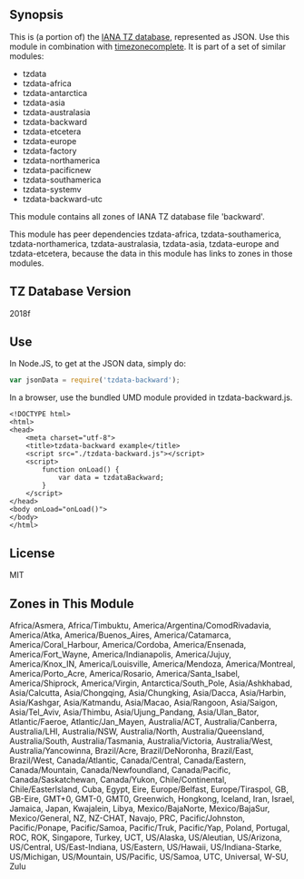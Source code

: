 
## Synopsis

This is (a portion of) the [IANA TZ database](https://www.iana.org/time-zones), represented as JSON. Use this module in combination with [timezonecomplete](https://www.npmjs.com/package/timezonecomplete).
It is part of a set of similar modules:
* tzdata
* tzdata-africa
* tzdata-antarctica
* tzdata-asia
* tzdata-australasia
* tzdata-backward
* tzdata-etcetera
* tzdata-europe
* tzdata-factory
* tzdata-northamerica
* tzdata-pacificnew
* tzdata-southamerica
* tzdata-systemv
* tzdata-backward-utc

This module contains all zones of IANA TZ database file 'backward'.

This module has peer dependencies tzdata-africa, tzdata-southamerica, tzdata-northamerica, tzdata-australasia, tzdata-asia, tzdata-europe and tzdata-etcetera, because the data in this module has links to zones in those modules.

## TZ Database Version

2018f

## Use

In Node.JS, to get at the JSON data, simply do:

```javascript
var jsonData = require('tzdata-backward');
```

In a browser, use the bundled UMD module provided in tzdata-backward.js.

```
<!DOCTYPE html>
<html>
<head>
    <meta charset="utf-8">
    <title>tzdata-backward example</title>
    <script src="./tzdata-backward.js"></script>
    <script>
        function onLoad() {
            var data = tzdataBackward;
        }
    </script>
</head>
<body onLoad="onLoad()">
</body>
</html>
```

## License

MIT

## Zones in This Module

Africa/Asmera, Africa/Timbuktu, America/Argentina/ComodRivadavia, America/Atka, America/Buenos_Aires, America/Catamarca, America/Coral_Harbour, America/Cordoba, America/Ensenada, America/Fort_Wayne, America/Indianapolis, America/Jujuy, America/Knox_IN, America/Louisville, America/Mendoza, America/Montreal, America/Porto_Acre, America/Rosario, America/Santa_Isabel, America/Shiprock, America/Virgin, Antarctica/South_Pole, Asia/Ashkhabad, Asia/Calcutta, Asia/Chongqing, Asia/Chungking, Asia/Dacca, Asia/Harbin, Asia/Kashgar, Asia/Katmandu, Asia/Macao, Asia/Rangoon, Asia/Saigon, Asia/Tel_Aviv, Asia/Thimbu, Asia/Ujung_Pandang, Asia/Ulan_Bator, Atlantic/Faeroe, Atlantic/Jan_Mayen, Australia/ACT, Australia/Canberra, Australia/LHI, Australia/NSW, Australia/North, Australia/Queensland, Australia/South, Australia/Tasmania, Australia/Victoria, Australia/West, Australia/Yancowinna, Brazil/Acre, Brazil/DeNoronha, Brazil/East, Brazil/West, Canada/Atlantic, Canada/Central, Canada/Eastern, Canada/Mountain, Canada/Newfoundland, Canada/Pacific, Canada/Saskatchewan, Canada/Yukon, Chile/Continental, Chile/EasterIsland, Cuba, Egypt, Eire, Europe/Belfast, Europe/Tiraspol, GB, GB-Eire, GMT+0, GMT-0, GMT0, Greenwich, Hongkong, Iceland, Iran, Israel, Jamaica, Japan, Kwajalein, Libya, Mexico/BajaNorte, Mexico/BajaSur, Mexico/General, NZ, NZ-CHAT, Navajo, PRC, Pacific/Johnston, Pacific/Ponape, Pacific/Samoa, Pacific/Truk, Pacific/Yap, Poland, Portugal, ROC, ROK, Singapore, Turkey, UCT, US/Alaska, US/Aleutian, US/Arizona, US/Central, US/East-Indiana, US/Eastern, US/Hawaii, US/Indiana-Starke, US/Michigan, US/Mountain, US/Pacific, US/Samoa, UTC, Universal, W-SU, Zulu
